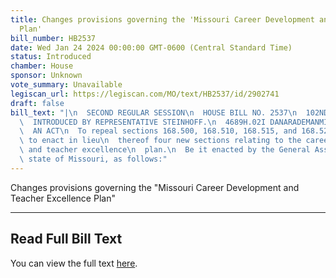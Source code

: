 ```yaml
---
title: Changes provisions governing the 'Missouri Career Development and Teacher Excellence
  Plan'
bill_number: HB2537
date: Wed Jan 24 2024 00:00:00 GMT-0600 (Central Standard Time)
status: Introduced
chamber: House
sponsor: Unknown
vote_summary: Unavailable
legiscan_url: https://legiscan.com/MO/text/HB2537/id/2902741
draft: false
bill_text: "|\n  SECOND REGULAR SESSION\n  HOUSE BILL NO. 2537\n  102ND GENERAL ASSEMBLY\n\
  \  INTRODUCED BY REPRESENTATIVE STEINHOFF.\n  4689H.02I DANARADEMANMILLER,ChiefClerk\n\
  \  AN ACT\n  To repeal sections 168.500, 168.510, 168.515, and 168.520, RSMo, and\
  \ to enact in lieu\n  thereof four new sections relating to the career development\
  \ and teacher excellence\n  plan.\n  Be it enacted by the General Assembly of the\
  \ state of Missouri, as follows:"
---
```

Changes provisions governing the "Missouri Career Development and Teacher Excellence Plan"

---

## Read Full Bill Text

You can view the full text [here](https://legiscan.com/MO/text/HB2537/id/2902741).
